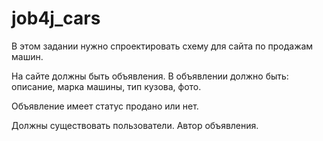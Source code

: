 # job4j_cars

В этом задании нужно спроектировать схему для сайта по продажам машин.

На сайте должны быть объявления. В объявлении должно быть: описание, марка машины, тип кузова, фото.

Объявление имеет статус продано или нет.

Должны существовать пользователи. Автор объявления.